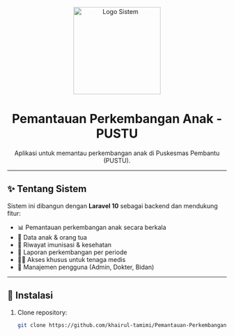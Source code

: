 <p align="center">
  <a href="#" target="_blank">
    <img src="public/images/logo.png" width="200" alt="Logo Sistem">
  </a>
</p>

<h1 align="center">Pemantauan Perkembangan Anak - PUSTU</h1>

<p align="center">
  Aplikasi untuk memantau perkembangan anak di Puskesmas Pembantu (PUSTU).
</p>

---

## ✨ Tentang Sistem
Sistem ini dibangun dengan **Laravel 10** sebagai backend dan mendukung fitur:
- 📊 Pemantauan perkembangan anak secara berkala
- 🧒 Data anak & orang tua
- 💉 Riwayat imunisasi & kesehatan
- 📑 Laporan perkembangan per periode
- 👨‍⚕️ Akses khusus untuk tenaga medis
- 🔐 Manajemen pengguna (Admin, Dokter, Bidan)

---

## 🚀 Instalasi
1. Clone repository:
   ```bash
   git clone https://github.com/khairul-tamimi/Pemantauan-Perkembangan-Anak-Pustu.git
